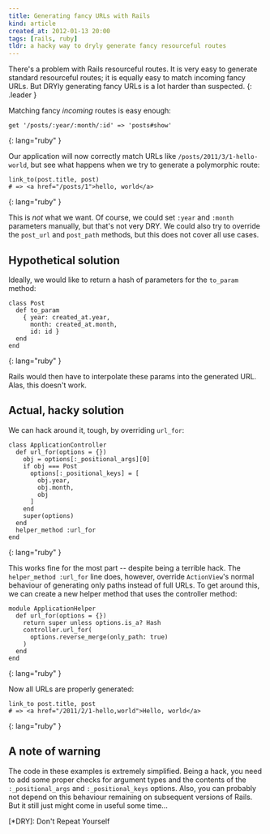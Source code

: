```yaml
---
title: Generating fancy URLs with Rails
kind: article
created_at: 2012-01-13 20:00
tags: [rails, ruby]
tldr: a hacky way to dryly generate fancy resourceful routes
---
```

There's a problem with Rails resourceful routes. It is very easy to generate standard resourceful routes; it is equally easy to match incoming fancy URLs. But DRYly generating fancy URLs is a lot harder than suspected.
{: .leader }

Matching fancy _incoming_ routes is easy enough:

    get '/posts/:year/:month/:id' => 'posts#show'
{: lang="ruby" }

Our application will now correctly match URLs like `/posts/2011/3/1-hello-world`, but see what happens when we try to generate a polymorphic route:

    link_to(post.title, post)
    # => <a href="/posts/1">hello, world</a>
{: lang="ruby" }

This is _not_ what we want. Of course, we could set `:year` and `:month` parameters manually, but that's not very DRY. We could also try to override the `post_url` and `post_path` methods, but  this does not cover all use cases.

## Hypothetical solution

Ideally, we would like to return a hash of parameters for the `to_param` method:

    class Post
      def to_param
        { year: created_at.year,
          month: created_at.month,
          id: id }
      end
    end
{: lang="ruby" }

Rails would then have to interpolate these params into the generated URL. Alas, this doesn't work.

## Actual, hacky solution

We can hack around it, tough, by overriding `url_for`:

    class ApplicationController
      def url_for(options = {})
        obj = options[:_positional_args][0]
        if obj === Post
          options[:_positional_keys] = [
            obj.year,
            obj.month,
            obj
          ]
        end
        super(options)
      end
      helper_method :url_for
    end
{: lang="ruby" }

This works fine for the most part -- despite being a terrible hack. The `helper_method :url_for` line does, however, override `ActionView`'s normal behaviour of generating only paths instead of full URLs. To get around this, we can create a new helper method that uses the controller method:

    module ApplicationHelper
      def url_for(options = {})
        return super unless options.is_a? Hash
        controller.url_for(
          options.reverse_merge(only_path: true)
        )
      end
    end
{: lang="ruby" }

Now all URLs are properly generated:

    link_to post.title, post
    # => <a href="/2011/2/1-hello,world">Hello, world</a>
{: lang="ruby" }

## A note of warning

The code in these examples is extremely simplified. Being a hack, you need to add some proper checks for argument types and the contents of the `:_positional_args` and `:_positional_keys` options. Also, you can probably not depend on this behaviour remaining on subsequent versions of Rails. But it still just might come in useful some time…

[*DRY]: Don't Repeat Yourself
